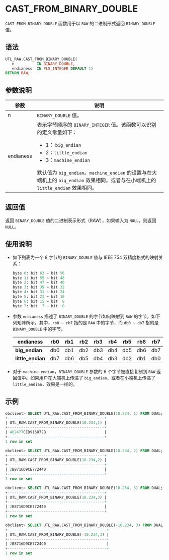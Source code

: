  # CAST_FROM_BINARY_DOUBLE
 `CAST_FROM_BINARY_DOUBLE` 函数用于以 `RAW` 的二进制形式返回 `BINARY_DOUBLE` 值。

## 语法

```sql
UTL_RAW.CAST_FROM_BINARY_DOUBLE(
   n          IN BINARY_DOUBLE,
   endianess  IN PLS_INTEGER DEFAULT 1) 
RETURN RAW;
```

## 参数说明

| **参数** | **说明** |
| --- | --- |
| n | `BINARY_DOUBLE` 值。 |
| endianess | 表示字节顺序的 `BINARY_INTEGER` 值。该函数可以识别的定义常量如下：<ul><li> 1： `big_endian` </li> <li>  2：`little_endian` </li> <li> 3：`machine_endian` </li></ul> 默认值为  `big_endian`。`machine_endian` 的设置与在大端机上的 `big_endian` 效果相同，或者与在小端机上的 ` little_endian` 效果相同。 |


## 返回值

返回 `BINARY_DOUBLE` 值的二进制表示形式（RAW），如果输入为 `NULL`，则返回 `NULL`。

## 使用说明

- 如下列表为一个 8 字节的 `BINARY_DOUBLE` 值与 IEEE 754 双精度格式的映射关系：
   ```sql
   byte 0: bit 63 ~ bit 56
   byte 1: bit 55 ~ bit 48
   byte 2: bit 47 ~ bit 40
   byte 3: bit 39 ~ bit 32
   byte 4: bit 31 ~ bit 24
   byte 5: bit 23 ~ bit 16
   byte 6: bit 15 ~ bit  8
   byte 7: bit  7 ~ bit  0
   ```

- 参数 `endianess` 描述了 `BINARY_DOUBLE` 的字节如何映射到 `RAW` 的字节，如下列矩阵所示。其中，`rb0 ~ rb7` 指的是 `RAW` 中的字节，而 `db0 ~ db7` 指的是 `BINARY_DOUBLE` 中的字节。
   
   | **endianess** | **rb0** | **rb1** | **rb2** | **rb3** | **rb4** | **rb5** | **rb6** | **rb7** |
   | --- | --- | --- | --- | --- | --- | --- | --- | --- |
   | **big_endian** | db0 | db1 | db2 | db3 | db4 | db5 | db6 | db7 |
   | **little_endian** | db7 | db6 | db5 | db4 | db3 | db2 | db1 | db0 |

- 对于 `machine-endian`，`BINARY_DOUBLE` 参数的 8 个字节被直接复制到 `RAW` 返回值中。如果用户在大端机上传递了 `big_endian`，或者在小端机上传递了` little_endian`，效果是一样的。
 
## 示例

```sql
obclient> SELECT UTL_RAW.CAST_FROM_BINARY_DOUBLE(10.234, 1) FROM DUAL;
+-------------------------------------------+
| UTL_RAW.CAST_FROM_BINARY_DOUBLE(10.234,1) |
+-------------------------------------------+
| 402477CED916872B                          |
+-------------------------------------------+
1 row in set 

obclient> SELECT UTL_RAW.CAST_FROM_BINARY_DOUBLE(10.234, 2) FROM DUAL;
+-------------------------------------------+
| UTL_RAW.CAST_FROM_BINARY_DOUBLE(10.234,2) |
+-------------------------------------------+
| 2B8716D9CE772440                          |
+-------------------------------------------+
1 row in set 

obclient> SELECT UTL_RAW.CAST_FROM_BINARY_DOUBLE(10.234, 3) FROM DUAL;
+-------------------------------------------+
| UTL_RAW.CAST_FROM_BINARY_DOUBLE(10.234,3) |
+-------------------------------------------+
| 2B8716D9CE772440                          |
+-------------------------------------------+
1 row in set 

obclient> SELECT UTL_RAW.CAST_FROM_BINARY_DOUBLE(-10.234, 3) FROM DUAL;
+--------------------------------------------+
| UTL_RAW.CAST_FROM_BINARY_DOUBLE(-10.234,3) |
+--------------------------------------------+
| 2B8716D9CE7724C0                           |
+--------------------------------------------+
1 row in set 
```